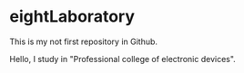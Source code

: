 # eightLaboratory
This is my not first repository in Github.

Hello, I study in "Professional college of electronic devices".
